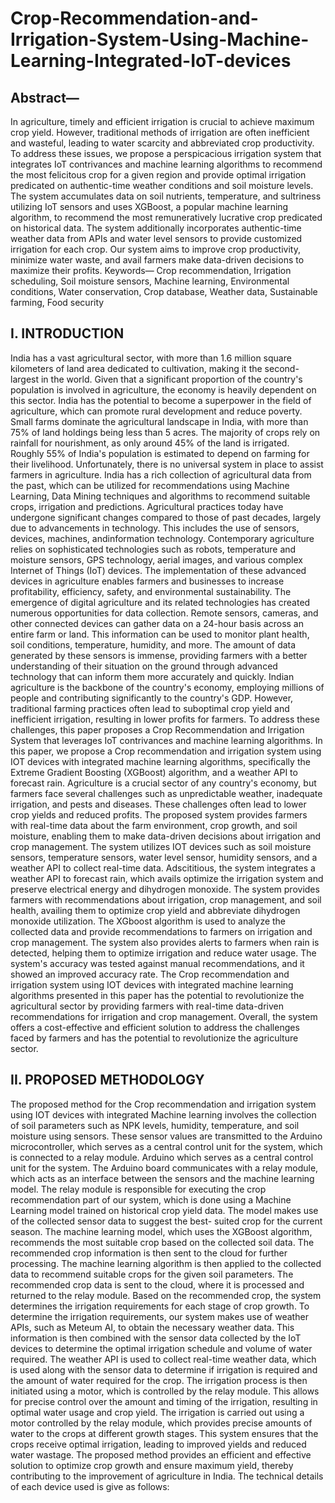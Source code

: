 # Crop-Recommendation-and-Irrigation-System-Using-Machine-Learning-Integrated-IoT-devices

## Abstract—
In agriculture, timely and efficient irrigation is crucial to achieve maximum crop yield. However, traditional methods of irrigation are often inefficient and wasteful, leading to water scarcity and abbreviated crop productivity. To address these issues, we propose a perspicacious irrigation system that integrates IoT contrivances and machine learning algorithms to recommend the most felicitous crop for a given region and provide optimal irrigation predicated on authentic-time weather conditions and soil moisture levels. The system accumulates data on soil nutrients, temperature, and sultriness utilizing IoT sensors and uses XGBoost, a popular machine learning algorithm, to recommend the most remuneratively lucrative crop predicated on historical data. The system additionally incorporates authentic-time weather data from APIs and water level sensors to provide customized irrigation for each crop. Our system aims to improve crop productivity, minimize water waste, and avail farmers make data-driven decisions to maximize their profits.
Keywords— Crop recommendation, Irrigation scheduling, Soil moisture sensors, Machine learning, Environmental conditions, Water conservation, Crop database, Weather data, Sustainable farming, Food security

## I. INTRODUCTION
India has a vast agricultural sector, with more than 1.6 million square kilometers of land area dedicated to cultivation, making it the second-largest in the world. Given that a significant proportion of the country's population is involved in agriculture, the economy is heavily dependent on this sector. India has the potential to become a superpower in the field of agriculture, which can promote rural development and reduce poverty.
Small farms dominate the agricultural landscape in India, with more than 75% of land holdings being less than 5 acres. The majority of crops rely on rainfall for nourishment, as only around 45% of the land is irrigated. Roughly 55% of India's population is estimated to depend on farming for their livelihood.
Unfortunately, there is no universal system in place to assist farmers in agriculture. India has a rich collection of agricultural data from the past, which can be utilized for recommendations using Machine Learning, Data Mining techniques and algorithms to recommend suitable crops, irrigation and predictions.
Agricultural practices today have undergone significant changes compared to those of past decades, largely due to advancements in technology. This includes the use of sensors, devices, machines, andinformation technology. Contemporary agriculture relies on sophisticated technologies such as robots, temperature and moisture sensors, GPS technology, aerial images, and various complex Internet of Things (IoT) devices. The implementation of these advanced devices in agriculture enables farmers and businesses to increase profitability, efficiency, safety, and environmental sustainability. The emergence of digital agriculture and its related technologies has created numerous opportunities for data collection. Remote sensors, cameras, and other connected devices can gather data on a 24-hour basis across an entire farm or land. This information can be used to monitor plant health, soil conditions, temperature, humidity, and more. The amount of data generated by these sensors is immense, providing farmers with a better understanding of their situation on the ground through advanced technology that can inform them more accurately and quickly. Indian agriculture is the backbone of the country's economy, employing millions of people and contributing significantly to the country's GDP. However, traditional farming practices often lead to suboptimal crop yield and inefficient irrigation, resulting in lower profits for farmers. To address these challenges, this paper proposes a Crop Recommendation and Irrigation System that leverages IoT contrivances and machine learning algorithms.
In this paper, we propose a Crop recommendation and irrigation system using IOT devices with integrated machine learning algorithms, specifically the Extreme Gradient Boosting (XGBoost) algorithm, and a weather API to forecast rain. Agriculture is a crucial sector of any country's economy, but farmers face several challenges such as unpredictable weather, inadequate irrigation, and pests and diseases. These challenges often lead to lower crop yields and reduced profits. The proposed system provides farmers with real-time data about the farm environment, crop growth, and soil moisture, enabling them to make data-driven decisions about irrigation and crop management.
The system utilizes IOT devices such as soil moisture sensors, temperature sensors, water level sensor, humidity sensors, and a weather API to collect real-time data. Adscititious, the system integrates a weather API to forecast rain, which avails optimize the irrigation system and preserve electrical energy and dihydrogen monoxide. The system provides farmers with recommendations about irrigation, crop management, and soil health, availing them to optimize crop yield and abbreviate dihydrogen monoxide utilization. The XGboost algorithm is used to analyze the collected data and provide recommendations to farmers on irrigation and crop management. The system also provides alerts to farmers when rain is detected, helping them to optimize irrigation and reduce water usage.
The system's accuracy was tested against manual recommendations, and it showed an improved accuracy rate.
The Crop recommendation and irrigation system using IOT devices with integrated machine learning algorithms presented in this paper has the potential to revolutionize the agricultural sector by providing farmers with real-time data-driven recommendations for irrigation and crop management.
Overall, the system offers a cost-effective and efficient solution to address the challenges faced by farmers and has the potential to revolutionize the agriculture sector.

## II. PROPOSED METHODOLOGY  
The proposed method for the Crop recommendation and irrigation system using IOT devices with integrated Machine learning involves the collection of soil parameters such as NPK levels, humidity, temperature, and soil moisture using sensors. These sensor values are transmitted to the Arduino microcontroller, which serves as a central control unit for the system, which is connected to a relay module. Arduino which serves as a central control unit for the system. The Arduino board communicates with a relay module, which acts as an interface between the sensors and the machine learning model. The relay module is responsible for executing the crop recommendation part of our system, which is done using a Machine Learning model trained on historical crop yield data. The model makes use of the collected sensor data to suggest the best- suited crop for the current season.
The machine learning model, which uses the XGBoost algorithm, recommends the most suitable crop based on the collected soil data. The recommended crop information is then sent to the cloud for further processing. The machine learning algorithm is then applied to the collected data to recommend suitable crops for the given soil parameters.
The recommended crop data is sent to the cloud, where it is processed and returned to the relay module. Based on the recommended crop, the system determines the irrigation requirements for each stage of crop growth. To determine the irrigation requirements, our system makes use of weather APIs, such as Meteum AI, to obtain the necessary weather data. This information is then combined with the sensor data collected by the IoT devices to determine the optimal irrigation schedule and volume of water required. The weather API is used to collect real-time weather data, which is used along with the sensor data to determine if irrigation is required and the amount of water required for the crop. The irrigation process is then initiated using a motor, which is controlled by the relay module. This allows for precise control over the amount and timing of the irrigation, resulting in optimal water usage and crop yield.
The irrigation is carried out using a motor controlled by the relay module, which provides precise amounts of water to the crops at different growth stages. This system ensures that the crops receive optimal irrigation, leading to improved yields and reduced water wastage. The proposed method provides an efficient and effective solution to optimize crop growth and ensure maximum yield, thereby contributing to the improvement of agriculture in India.
The technical details of each device used is give as follows:
